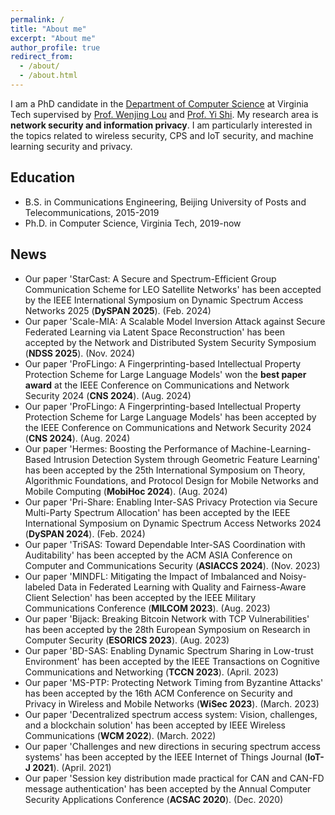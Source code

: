 ```yaml
---
permalink: /
title: "About me"
excerpt: "About me"
author_profile: true
redirect_from: 
  - /about/
  - /about.html
---
```


I am a PhD candidate in the [Department of Computer Science](https://cs.vt.edu/) at Virginia Tech supervised by [Prof. Wenjing Lou](https://www.cnsr.ictas.vt.edu/WJLou.html) and [Prof. Yi Shi](https://sites.google.com/a/vt.edu/yi-shi/home). My research area is **network security and information privacy**. I am particularly interested in the topics related to wireless security, CPS and IoT security, and machine learning security and privacy.

## Education
* B.S. in Communications Engineering, Beijing University of Posts and Telecommunications, 2015-2019
* Ph.D. in Computer Science, Virginia Tech, 2019-now

## News
- Our paper 'StarCast: A Secure and Spectrum-Efficient Group Communication Scheme for LEO Satellite Networks' has been accepted by the IEEE International Symposium on Dynamic Spectrum Access Networks 2025 (**DySPAN 2025**). (Feb. 2024)
- Our paper 'Scale-MIA: A Scalable Model Inversion Attack against Secure Federated Learning via Latent Space Reconstruction' has been accepted by the Network and Distributed System Security Symposium (**NDSS 2025**). (Nov. 2024)
- Our paper 'ProFLingo: A Fingerprinting-based Intellectual Property Protection Scheme for Large Language Models' won the **best paper award** at the IEEE Conference on Communications and Network Security 2024 (**CNS 2024**). (Aug. 2024)
- Our paper 'ProFLingo: A Fingerprinting-based Intellectual Property Protection Scheme for Large Language Models' has been accepted by the IEEE Conference on Communications and Network Security 2024 (**CNS 2024**). (Aug. 2024)
- Our paper 'Hermes: Boosting the Performance of Machine-Learning-Based Intrusion Detection System through Geometric Feature Learning' has been accepted by the 25th International Symposium on Theory, Algorithmic Foundations, and Protocol Design for Mobile Networks and Mobile Computing (**MobiHoc 2024**). (Aug. 2024)
- Our paper 'Pri-Share: Enabling Inter-SAS Privacy Protection via Secure Multi-Party Spectrum Allocation' has been accepted by the IEEE International Symposium on Dynamic Spectrum Access Networks 2024 (**DySPAN 2024**). (Feb. 2024)
- Our paper 'TriSAS: Toward Dependable Inter-SAS Coordination with Auditability' has been accepted by the ACM ASIA Conference on Computer and Communications Security (**ASIACCS 2024**). (Nov. 2023)
- Our paper 'MINDFL: Mitigating the Impact of Imbalanced and Noisy-labeled Data in Federated Learning with Quality and Fairness-Aware Client Selection' has been accepted by the IEEE Military Communications Conference (**MILCOM 2023**). (Aug. 2023)
- Our paper 'Bijack: Breaking Bitcoin Network with TCP Vulnerabilities' has been accepted by the 28th European Symposium on Research in Computer Security (**ESORICS 2023**). (Aug. 2023)
- Our paper 'BD-SAS: Enabling Dynamic Spectrum Sharing in Low-trust Environment' has been accepted by the IEEE Transactions on Cognitive Communications and Networking (**TCCN 2023**). (April. 2023)
- Our paper 'MS-PTP: Protecting Network Timing from Byzantine Attacks' has been accepted by the 16th ACM Conference on Security and Privacy in Wireless and Mobile Networks (**WiSec 2023**). (March. 2023)
- Our paper 'Decentralized spectrum access system: Vision, challenges, and a blockchain solution' has been accepted by IEEE Wireless Communications (**WCM 2022**). (March. 2022)
- Our paper 'Challenges and new directions in securing spectrum access systems' has been accepted by the IEEE Internet of Things Journal (**IoT-J 2021**). (April. 2021)
- Our paper 'Session key distribution made practical for CAN and CAN-FD message authentication' has been accepted by the Annual Computer Security Applications Conference (**ACSAC 2020**). (Dec. 2020)
